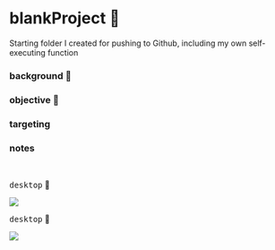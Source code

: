 # blankProject  :rocket:
Starting folder I created for pushing to Github, including my own self-executing function

### background  :bell:


### objective :book:


### targeting



### notes


<br/>




<kbd>desktop</kbd>  :rocket:     

![](/images/) 

<kbd>desktop</kbd>  :rocket:     

![](/images/) 



